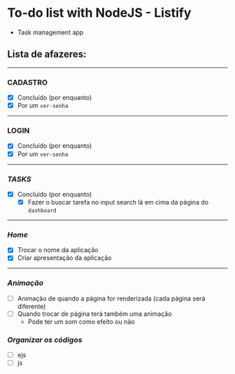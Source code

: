# To-do list with NodeJS - Listify
* Task management app

## Lista de afazeres:
---
### **CADASTRO**
* [x] Concluído (por enquanto)
* [x] Por um `ver-senha`
---
### **LOGIN**
* [x] Concluído (por enquanto)
* [x] Por um `ver-senha`
---
### ***TASKS***
* [x] Concluído (por enquanto)
  * [x] Fazer o buscar tarefa no input search lá em cima da página do `dashboard`
---
### ***Home***
* [x] Trocar o nome da aplicação
* [x] Criar apresentação da aplicação
---
### ***Animação***
* [ ] Animação de quando a página for renderizada (cada página será diferente)
* [ ] Quando trocar de página terá também uma animação
  * Pode ter um som como efeito ou não

### ***Organizar os códigos***
* [ ] ejs
* [ ] js
